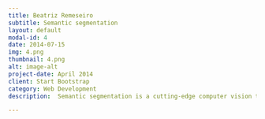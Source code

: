 ```yaml
---
title: Beatriz Remeseiro
subtitle: Semantic segmentation
layout: default
modal-id: 4
date: 2014-07-15
img: 4.png
thumbnail: 4.png
alt: image-alt
project-date: April 2014
client: Start Bootstrap
category: Web Development
description:  Semantic segmentation is a cutting-edge computer vision technique that involves the assignment of a label to every pixel in an image, categorizing each pixel to represent the object or class it belongs to. Over the last few years, it has found numerous applications across various domains, including agriculture. In this presentation, we will provide an in-depth overview of semantic segmentation, its fundamental principles, and some state-of-the-art deep learning methods used in the field. We will also discuss the challenges and opportunities in implementing semantic segmentation for problems such as crop monitoring or disease detection, showcasing real-world examples that can revolutionize the agricultural sector by increasing efficiency, sustainability, and productivity.

---
```

